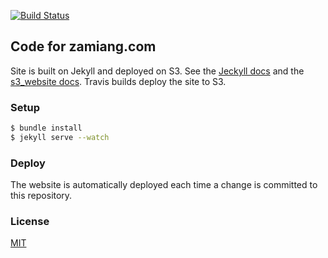 [![Build Status](https://travis-ci.org/zamiang/zamiang-dot-com.svg?branch=master)](https://travis-ci.org/zamiang/zamiang-dot-com)

## Code for zamiang.com

Site is built on Jekyll and deployed on S3. See the
[Jeckyll docs](http://jekyllrb.com/) and the
[s3_website docs](https://github.com/laurilehmijoki/s3_website). Travis
builds deploy the site to S3.

### Setup

```bash
$ bundle install
$ jekyll serve --watch
```

### Deploy

The website is automatically deployed each time a change is committed
to this repository.

### License

[MIT](http://opensource.org/licenses/MIT)
